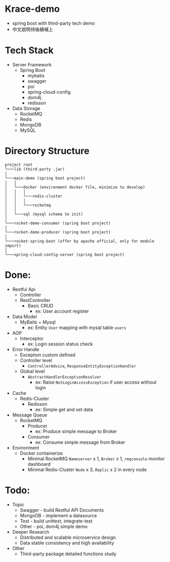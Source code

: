 # Krace-demo
- spring boot with third-party tech demo
- 中文說明待後續補上
# Tech Stack
- Server Framework
  - Spring Boot
    - mybatis
    - swagger
    - poi
    - spring-cloud-config
    - dom4j
    - redisson
- Data Storage
  - RocketMQ
  - Redis
  - MongoDB
  - MySQL

# Directory Structure
```
project root
└───lib (third-party .jar)
│
└───main-demo (spring boot project)
│   │
│   └───docker (environment docker file, minimize to develop)
│   │   │
│   │   └───redis-cluster 
│   │   │
│   │   └───rocketmq
│   │
│   └───sql (mysql schema to init)
│
└───rocket-demo-consumer (spring boot project)
│
└───rocket-demo-producer (spring boot project)
│
└───rocket-spring-boot (offer by apache official, only for module import)
│
└───spring-cloud-config-server (spring boot project)
```

# Done:
- Restful Api
  - Controller
  - RestController
    - Basic CRUD
      - ex: User account register
- Data Model
  - MyBaits + Mysql
    - ex: Entity `User` mapping with mysql table `users`
- AOP
  - Interceptor
    - ex: Login session status check
- Error Handle
  - Exception custom defined 
  - Controller level
    - `ControllerAdvice`, `ResponseEntityExceptionHandler`
  - Global level
    - `AbstractHandlerExceptionResolver`
      - ex: Raise `NotLoginAccessException` if user access without login
- Cache
  - Redis-Cluster
    - Redisson
      - ex: Simple get and set data
- Message Queue
  - RocketMQ
    - Producer
      - ex: Produce simple message to Broker
    - Consumer
      - ex: Consume simple message from Broker       
- Environment
  - Docker containerize
    - Minimal RocketMQ `Nameserver` x 1, `Broker` x 1, `rmqconsole` monitor dashboard
    - Minimal Redis-Cluster `Node` x 3, `Replic` x 2 in every node

# Todo:
- Topic
  - Swagger - build Restful API Documents
  - MongoDB - implement a datasource
  - Test - build unittest, integrate-test
  - Other - poi, dom4j simple demo
- Deeper Research
  - Distributed and scalable microservice design
  - Data stable consistency and high availability 
- Other 
  - Third-party package detailed functions study
